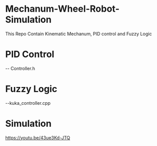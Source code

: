 # Mechanum-Wheel-Robot-Simulation
This Repo Contain Kinematic Mechanum, PID control and Fuzzy Logic 
# PID Control 
  -- Controller.h
# Fuzzy Logic 
  --kuka_controller.cpp
# Simulation
  https://youtu.be/43ue3Kd-JTQ
